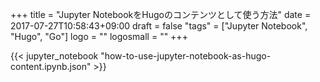 +++
title = "Jupyter NotebookをHugoのコンテンツとして使う方法"
date = 2017-07-27T10:58:43+09:00
draft = false
"tags" = ["Jupyter Notebook", "Hugo", "Go"]
logo = ""
logosmall = ""
+++

{{< jupyter_notebook "how-to-use-jupyter-notebook-as-hugo-content.ipynb.json" >}}

